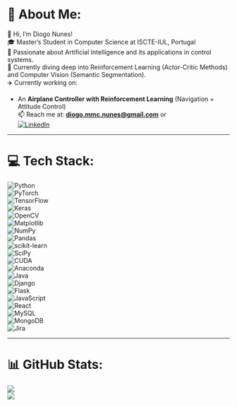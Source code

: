 # 💫 About Me:
👋 Hi, I’m Diogo Nunes!<br>
🎓 Master’s Student in Computer Science at ISCTE-IUL, Portugal<br>
👀 Passionate about Artificial Intelligence and its applications in control systems.<br>
🌱 Currently diving deep into Reinforcement Learning (Actor-Critic Methods) and Computer Vision (Semantic Segmentation).<br>
✈️ Currently working on:  
- An **Airplane Controller with Reinforcement Learning** (Navigation + Attitude Control)<br>
📫 Reach me at: **diogo.mmc.nunes@gmail.com** or  
[![LinkedIn](https://img.shields.io/badge/LinkedIn-%230077B5.svg?logo=linkedin&logoColor=white)](https://linkedin.com/in/diogomnunes)  

---

# 💻 Tech Stack:
![Python](https://img.shields.io/badge/python-3670A0?style=for-the-badge&logo=python&logoColor=ffdd54)  
![PyTorch](https://img.shields.io/badge/PyTorch-%23EE4C2C.svg?style=for-the-badge&logo=PyTorch&logoColor=white)  
![TensorFlow](https://img.shields.io/badge/TensorFlow-%23FF6F00.svg?style=for-the-badge&logo=TensorFlow&logoColor=white)  
![Keras](https://img.shields.io/badge/Keras-%23D00000.svg?style=for-the-badge&logo=Keras&logoColor=white)  
![OpenCV](https://img.shields.io/badge/opencv-%23white.svg?style=for-the-badge&logo=opencv&logoColor=white)  
![Matplotlib](https://img.shields.io/badge/Matplotlib-%23ffffff.svg?style=for-the-badge&logo=Matplotlib&logoColor=black)  
![NumPy](https://img.shields.io/badge/numpy-%23013243.svg?style=for-the-badge&logo=numpy&logoColor=white)  
![Pandas](https://img.shields.io/badge/pandas-%23150458.svg?style=for-the-badge&logo=pandas&logoColor=white)  
![scikit-learn](https://img.shields.io/badge/scikit--learn-%23F7931E.svg?style=for-the-badge&logo=scikit-learn&logoColor=white)  
![SciPy](https://img.shields.io/badge/SciPy-%230C55A5.svg?style=for-the-badge&logo=scipy&logoColor=white)  
![CUDA](https://img.shields.io/badge/cuda-000000.svg?style=for-the-badge&logo=nVIDIA&logoColor=green)  
![Anaconda](https://img.shields.io/badge/Anaconda-%2344A833.svg?style=for-the-badge&logo=anaconda&logoColor=white)  
![Java](https://img.shields.io/badge/java-%23ED8B00.svg?style=for-the-badge&logo=openjdk&logoColor=white)  
![Django](https://img.shields.io/badge/django-%23092E20.svg?style=for-the-badge&logo=django&logoColor=white)  
![Flask](https://img.shields.io/badge/flask-%23000.svg?style=for-the-badge&logo=flask&logoColor=white)  
![JavaScript](https://img.shields.io/badge/javascript-%23323330.svg?style=for-the-badge&logo=javascript&logoColor=%23F7DF1E)  
![React](https://img.shields.io/badge/react-%2320232a.svg?style=for-the-badge&logo=react&logoColor=%2361DAFB)  
![MySQL](https://img.shields.io/badge/mysql-4479A1.svg?style=for-the-badge&logo=mysql&logoColor=white)  
![MongoDB](https://img.shields.io/badge/MongoDB-%234ea94b.svg?style=for-the-badge&logo=mongodb&logoColor=white)  
![Jira](https://img.shields.io/badge/jira-%230A0FFF.svg?style=for-the-badge&logo=jira&logoColor=white)  

---

# 📊 GitHub Stats:
![](https://github-readme-stats.vercel.app/api?username=DiogoNunesDev&theme=algolia&hide_border=false&include_all_commits=true&count_private=true)  
![](https://github-readme-stats.vercel.app/api/top-langs/?username=DiogoNunesDev&theme=algolia&hide_border=false&include_all_commits=true&count_private=true&layout=compact)


